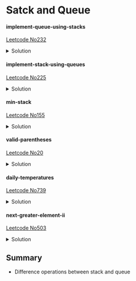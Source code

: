 # Satck and Queue

#### implement-queue-using-stacks 
[Leetcode No232](https://leetcode.com/problems/implement-queue-using-stacks/)
<details>
  <summary>Solution</summary>

  ```python
  # use Last In First Out to implement First In First Out
  class MyQueue:

    def __init__(self):
        """
        Initialize your data structure here.
        """
        self.s1=[]
        self.s2=[]

    def push(self, x: int) -> None:
        """
        Push element x to the back of queue.
        """
        self.s1.append(x)

    def pop(self) -> int:
        """
        Removes the element from in front of queue and returns that element.
        """
        if self.s2 !=[]:
            return self.s2.pop()
        else:
            while self.s1!=[]:
                temp=self.s1.pop()
                self.s2.append(temp)
            return self.s2.pop()
            
    #just get the element, not remove
    def peek(self) -> int:
        """
        Get the front element.
        """
        if self.s2 !=[]:
            return self.s2[-1]
        else:
            while self.s1!=[]:
                temp=self.s1.pop()
                self.s2.append(temp)
            return self.s2[-1]

    def empty(self) -> bool:
        """
        Returns whether the queue is empty.
        """
        return self.s1==[] and self.s2==[]
  ```
</details>

#### implement-stack-using-queues 
[Leetcode No225](https://leetcode.com/problems/implement-stack-using-queues/)
<details>
  <summary>Solution</summary>

  ```python
  # use First In First Out to implement Last In First Out
  # insert from front, so the queue turn into stack
  # in order to insert from front, we append it then convert the queue 
class MyStack:
    def __init__(self):
        """
        Initialize your data structure here.
        """
        self.q=collections.deque()

    def push(self, x: int) -> None:
        """
        Push element x onto stack.
        """
        self.q.append(x)
        for i in range (len(self.q) - 1):
            self.q.append(self.q.popleft())

    def pop(self) -> int:
        """
        Removes the element on top of the stack and returns that element.
        """
        return self.q.popleft()

    def top(self) -> int:
        """
        Get the top element.
        """
        return self.q[0]

    def empty(self) -> bool:
        """
        Returns whether the stack is empty.
        """
        return not self.q
  ```
</details>

#### min-stack 
[Leetcode No155](https://leetcode.com/problems/min-stack/)
<details>
  <summary>Solution</summary>
  Two stack, one is data, the other is min vlaue. Both of them update at the same time

  ```python
  class MinStack:
    def __init__(self):
        """
        initialize your data structure here.
        """
        self.dataStack=[]
        self.minStack=[]
        self.minimum=float('inf')

    def push(self, x: int) -> None:
        self.dataStack.append(x)
        self.minimum=min(self.minimum, x)
        self.minStack.append(self.minimum)
        
    def pop(self) -> None:
        self.dataStack.pop()
        self.minStack.pop()
        if not self.minStack:
            self.minimum=float('inf')
        else:
            self.minimum=self.minStack[-1]
        
    def top(self) -> int:
        return self.dataStack[-1]     

    def getMin(self) -> int:
        return self.minStack[-1]
  ```
</details>

#### valid-parentheses 
[Leetcode No20](https://leetcode.com/problems/valid-parentheses/)
<details>
  <summary>Solution</summary>

  ```python
  class Solution:
    def isValid(self, s: str) -> bool:
        stack=[]
        for c in s:
            if not stack:
                stack.append(c)
            else:
                if c in ['(','[','{']:
                    stack.append(c)
                else:
                    t=stack.pop()
                    if (t=='(' and c!=')') or (t=='[' and c!=']') or (t=='{' and c!='}'):
                        return False
        return not stack
  ```
</details>

#### daily-temperatures 
[Leetcode No739](https://leetcode.com/problems/daily-temperatures/)
<details>
  <summary>Solution</summary>

  Ref:https://www.youtube.com/watch?v=d4FvlTzzWjQ
  ```python
  class Solution:
    def dailyTemperatures(self, T: List[int]) -> List[int]:
        # the element of this stack is (temperatures, index)
        result=[0]*len(T)
        stack=[]
        for i,v in enumerate(T):
            while stack and stack[-1][0]<v:
                index=stack[-1][1]
                result[index]=i-index
                stack.pop()
            stack.append((v,i))
        return result
  ```
</details>

#### next-greater-element-ii 
[Leetcode No503](https://leetcode.com/problems/next-greater-element-ii/)
<details>
  <summary>Solution</summary>

  ```python
  ```
</details>

## Summary
- Difference operations between stack and queue
